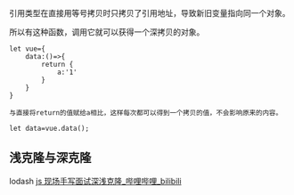 引用类型在直接用等号拷贝时只拷贝了引用地址，导致新旧变量指向同一个对象。

所以有这种函数，调用它就可以获得一个深拷贝的对象。
```
let vue={
	data:()=>{
		return {
			a:'1'
		}
	}
}

与直接将return的值赋给a相比，这样每次都可以得到一个拷贝的值，不会影响原来的内容。

let data=vue.data();
```

## 浅克隆与深克隆
lodash
[js 现场手写面试深浅克隆\_哔哩哔哩\_bilibili](https://www.bilibili.com/video/BV1pG4y1K7R1/?spm_id_from=333.788&vd_source=a192bbc2c82b7725cd9d5149075acda1)